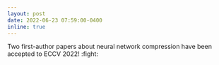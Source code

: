 ```yaml
---
layout: post
date: 2022-06-23 07:59:00-0400
inline: true
---
```


Two first-author papers about neural network compression have been accepted to ECCV 2022! :fight:
